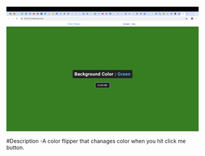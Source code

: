![alt text](image.png)

#Description
-A color flipper that chanages color when you hit click me button.